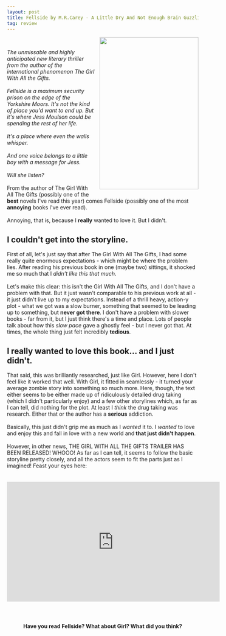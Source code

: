```yaml
---
layout: post
title: Fellside by M.R.Carey - A Little Dry And Not Enough Brain Guzzling Monsters
tag: review
---
```

<a href="https://3.bp.blogspot.com/-WsJD_ceVGoo/V4EdRz0zWKI/AAAAAAAABEo/OxYqn9T7I4gpZquGi5hRs2MzhGe55ZtsQCLcB/s1600/fellside.jpg" imageanchor="1" style="clear: right; float: right; margin-bottom: 1em; margin-left: 1em;"><img border="0" height="400" src="https://3.bp.blogspot.com/-WsJD_ceVGoo/V4EdRz0zWKI/AAAAAAAABEo/OxYqn9T7I4gpZquGi5hRs2MzhGe55ZtsQCLcB/s400/fellside.jpg" width="260" /></a><br />


<span id="freeText6761150205668678191"><i>The unmissable and highly anticipated new literary thriller from the author of the international phenomenon The Girl With All the Gifts.<br /><br /> Fellside is a maximum security prison on the edge of the Yorkshire Moors. It's not the kind of place you'd want to end up. But it's where Jess Moulson could be spending the rest of her life.<br /><br /> It's a place where even the walls whisper.<br /><br /> And one voice belongs to a little boy with a message for Jess.<br /><br />Will she listen?</i></span><br />
<br />
From the author of The Girl With All The Gifts (possibly one of the <b>best</b> novels I've read this year) comes Fellside (possibly one of the most <b>annoying</b> books I've ever read). <br />
<a href="https://3.bp.blogspot.com/-WsJD_ceVGoo/V4EdRz0zWKI/AAAAAAAABEo/OxYqn9T7I4gpZquGi5hRs2MzhGe55ZtsQCLcB/s1600/fellside.jpg" imageanchor="1" style="clear: right; float: right; margin-bottom: 1em; margin-left: 1em;"></a><b></b><i></i><u></u><sub></sub><sup></sup><strike></strike><br />
Annoying, that is, because I&nbsp;<b>really</b>&nbsp;wanted to love it. But I didn't.<br />
<h2>I couldn't get into the storyline.</h2>
First of all, let's just say that after The Girl With All The Gifts, I had some really quite enormous expectations - which might be where the problem lies. After reading his previous book in one (maybe two) sittings, it shocked me so much that I <i>didn't like this that much</i>.<br />
<br />
Let's make this clear: this isn't the Girl With All The Gifts, and I don't have a problem with that. But it just wasn't comparable to his previous work at all - it just didn't live up to my expectations.&nbsp;Instead of a thrill heavy, action-y plot - what we got was a slow burner, something that seemed to be leading up to something, but <b>never got there</b>. I don't have a problem with slower books - far from it, but I just think there's a time and place. Lots of people talk about how this <i>slow pace </i>gave a ghostly feel - but I never got that. At times, the whole thing just felt incredibly <b>tedious</b>.<br />
<h2>I really wanted to love this book... and I just didn't.</h2>
That said,&nbsp;this&nbsp;was brilliantly researched, just like Girl. However, here I don't feel like it worked that well. With Girl, it fitted in seamlessly - it turned your average zombie story into something so much more. Here, though, the text either seems to be either made up of ridiculously detailed drug taking (which I didn't particularly enjoy) and a few other storylines which, as far as I can tell, did nothing for the plot. At least I <i>think</i> the drug taking was research. Either that or the author has a <b>serious</b> addiction. <br />
<br />
Basically, this just didn't grip me as much as I <i>wanted </i>it to. I <i>wanted </i>to love and enjoy this and fall in love with a new world and<b> that just didn't happen</b>.<br />
<br />
However, in other news, THE GIRL WITH ALL THE GIFTS TRAILER HAS BEEN RELEASED! WHOOO! As far as I can tell, it seems to follow the basic storyline pretty closely, and all the actors seem to fit the parts just as I imagined! Feast your eyes here:<br />
<br />
<br />
<center>
<iframe allowfullscreen="" frameborder="0" height="315" src="https://www.youtube.com/embed/HjGkB_oWTe0" width="560"></iframe></center>
<h4 style="text-align: center;">
<br />
</h4>
<h4 style="text-align: center;">
Have you read Fellside? What about Girl?&nbsp;What did you think?</h4>
